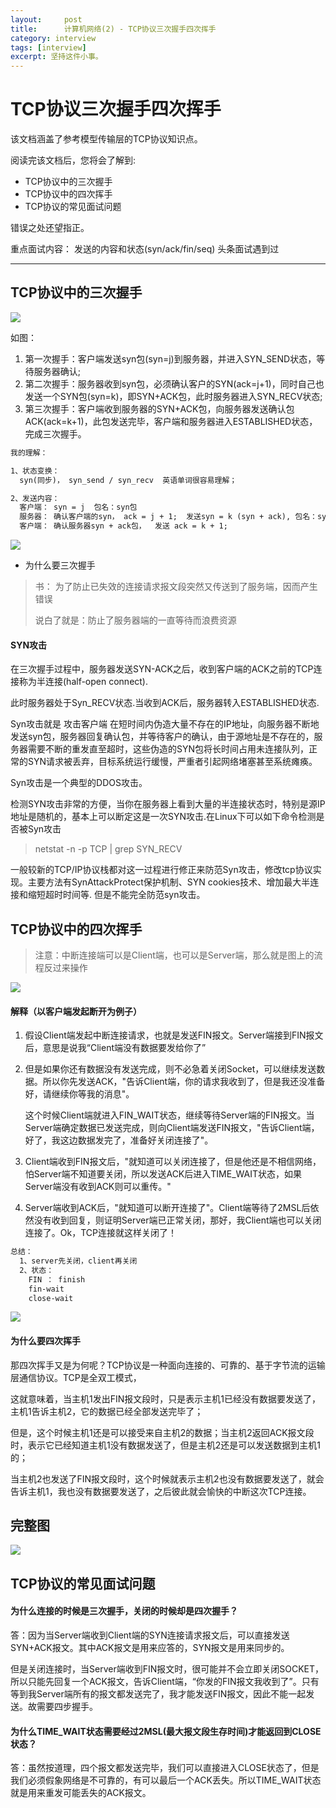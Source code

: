 ```yaml
---
layout:     post
title:      计算机网络(2) - TCP协议三次握手四次挥手
category: interview
tags: [interview]
excerpt: 坚持这件小事。
---
```


TCP协议三次握手四次挥手
=======

该文档涵盖了参考模型传输层的TCP协议知识点。

阅读完该文档后，您将会了解到:

* TCP协议中的三次握手
* TCP协议中的四次挥手
* TCP协议的常见面试问题

错误之处还望指正。

重点面试内容： 发送的内容和状态(syn/ack/fin/seq) 头条面试遇到过

--------------------------------------------------------------------------------

TCP协议中的三次握手
----------------------

![](https://hunzino1.github.io/assets/images/2019/interview/tcp1.png)

如图：

1. 第一次握手：客户端发送syn包(syn=j)到服务器，并进入SYN_SEND状态，等待服务器确认;
2. 第二次握手：服务器收到syn包，必须确认客户的SYN(ack=j+1)，同时自己也发送一个SYN包(syn=k)，即SYN+ACK包，此时服务器进入SYN_RECV状态;
3. 第三次握手：客户端收到服务器的SYN+ACK包，向服务器发送确认包ACK(ack=k+1)，此包发送完毕，客户端和服务器进入ESTABLISHED状态，完成三次握手。

```html
我的理解：

1、状态变换：
  syn(同步)， syn_send / syn_recv  英语单词很容易理解；

2、发送内容：
  客户端： syn = j  包名：syn包
  服务器： 确认客户端的syn， ack = j + 1;  发送syn = k (syn + ack), 包名：syn + ack;  按数学公式理解 k = 2 * j + 1
  客户端： 确认服务器syn + ack包，  发送 ack = k + 1;

```

![](https://hunzino1.github.io/assets/images/2019/interview/tcp2.png)

- 为什么要三次握手

> 书： 为了防止已失效的连接请求报文段突然又传送到了服务端，因而产生错误
>
> 说白了就是：防止了服务器端的一直等待而浪费资源

#### SYN攻击

在三次握手过程中，服务器发送SYN-ACK之后，收到客户端的ACK之前的TCP连接称为半连接(half-open connect).

此时服务器处于Syn_RECV状态.当收到ACK后，服务器转入ESTABLISHED状态.

Syn攻击就是 攻击客户端 在短时间内伪造大量不存在的IP地址，向服务器不断地发送syn包，服务器回复确认包，并等待客户的确认，由于源地址是不存在的，服务器需要不断的重发直至超时，这些伪造的SYN包将长时间占用未连接队列，正常的SYN请求被丢弃，目标系统运行缓慢，严重者引起网络堵塞甚至系统瘫痪。

Syn攻击是一个典型的DDOS攻击。

检测SYN攻击非常的方便，当你在服务器上看到大量的半连接状态时，特别是源IP地址是随机的，基本上可以断定这是一次SYN攻击.在Linux下可以如下命令检测是否被Syn攻击

> netstat -n -p TCP | grep SYN_RECV

一般较新的TCP/IP协议栈都对这一过程进行修正来防范Syn攻击，修改tcp协议实现。主要方法有SynAttackProtect保护机制、SYN cookies技术、增加最大半连接和缩短超时时间等.
但是不能完全防范syn攻击。


TCP协议中的四次挥手
---------------------

> 注意：中断连接端可以是Client端，也可以是Server端，那么就是图上的流程反过来操作

![](https://hunzino1.github.io/assets/images/2019/interview/tcp3.png)

#### 解释（以客户端发起断开为例子）

1. 假设Client端发起中断连接请求，也就是发送FIN报文。Server端接到FIN报文后，意思是说我“Client端没有数据要发给你了”
2. 但是如果你还有数据没有发送完成，则不必急着关闭Socket，可以继续发送数据。所以你先发送ACK，"告诉Client端，你的请求我收到了，但是我还没准备好，请继续你等我的消息"。

   这个时候Client端就进入FIN_WAIT状态，继续等待Server端的FIN报文。当Server端确定数据已发送完成，则向Client端发送FIN报文，"告诉Client端，好了，我这边数据发完了，准备好关闭连接了"。
3. Client端收到FIN报文后，"就知道可以关闭连接了，但是他还是不相信网络，怕Server端不知道要关闭，所以发送ACK后进入TIME_WAIT状态，如果Server端没有收到ACK则可以重传。"
4. Server端收到ACK后，"就知道可以断开连接了"。Client端等待了2MSL后依然没有收到回复，则证明Server端已正常关闭，那好，我Client端也可以关闭连接了。Ok，TCP连接就这样关闭了！

```html
总结：
  1、server先关闭，client再关闭
  2、状态：
    FIN ： finish
    fin-wait
    close-wait

```

![](https://hunzino1.github.io/assets/images/2019/interview/tcp4.png)

#### 为什么要四次挥手

那四次挥手又是为何呢？TCP协议是一种面向连接的、可靠的、基于字节流的运输层通信协议。TCP是全双工模式，

这就意味着，当主机1发出FIN报文段时，只是表示主机1已经没有数据要发送了，主机1告诉主机2，它的数据已经全部发送完毕了；

但是，这个时候主机1还是可以接受来自主机2的数据；当主机2返回ACK报文段时，表示它已经知道主机1没有数据发送了，但是主机2还是可以发送数据到主机1的；

当主机2也发送了FIN报文段时，这个时候就表示主机2也没有数据要发送了，就会告诉主机1，我也没有数据要发送了，之后彼此就会愉快的中断这次TCP连接。

完整图
---------

![](https://hunzino1.github.io/assets/images/2019/interview/tcp5.png)

TCP协议的常见面试问题
----------------------

#### 为什么连接的时候是三次握手，关闭的时候却是四次握手？

答：因为当Server端收到Client端的SYN连接请求报文后，可以直接发送SYN+ACK报文。其中ACK报文是用来应答的，SYN报文是用来同步的。

但是关闭连接时，当Server端收到FIN报文时，很可能并不会立即关闭SOCKET，所以只能先回复一个ACK报文，告诉Client端，“你发的FIN报文我收到了”。只有等到我Server端所有的报文都发送完了，我才能发送FIN报文，因此不能一起发送。故需要四步握手。

#### 为什么TIME_WAIT状态需要经过2MSL(最大报文段生存时间)才能返回到CLOSE状态？

答：虽然按道理，四个报文都发送完毕，我们可以直接进入CLOSE状态了，但是我们必须假象网络是不可靠的，有可以最后一个ACK丢失。所以TIME_WAIT状态就是用来重发可能丢失的ACK报文。


